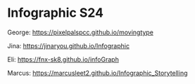 # Infographic S24

George: <a href="https://pixelpalspcc.github.io/movingtype" target="_blank">https://pixelpalspcc.github.io/movingtype</a><br>

Jina: <a href="https://jinaryou.github.io/Infographic" target="_blank">https://jinaryou.github.io/Infographic</a><br>

Eli: <a href="https://fnx-sk8.github.io/infoGraph" target="_blank">https://fnx-sk8.github.io/infoGraph</a><br>

Marcus: <a href="https://marcusleet2.github.io/Infographic_Storytelling" target="_blank">https://marcusleet2.github.io/Infographic_Storytelling</a><br>
